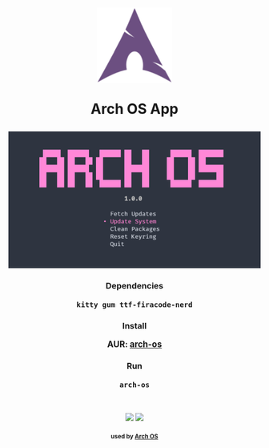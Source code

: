 <div align="center">
<h1>
  <img src="./logo.svg" width="150" height="150"/>
  <p>Arch OS App</p>
</h1>

<p><img src="./screenshot.png" /></p>

### Dependencies

<big><b>

`kitty gum ttf-firacode-nerd`

</b></big>

### Install

<big><b>

AUR: [arch-os](https://aur.archlinux.org/packages/arch-os)

</b></big>

### Run

<big><b>

`arch-os`

</b></big>

<br>

<p>
<img src="https://img.shields.io/badge/MAINTAINED-YES-green?style=for-the-badge">
<img src="https://img.shields.io/badge/License-GPL_v2-blue?style=for-the-badge">
</p>

<sub><b>used by <a href="https://github.com/murkl/arch-os">Arch OS</a></b></sub>

</div>
